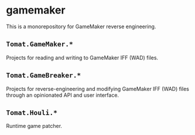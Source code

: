 # gamemaker

This is a monorepository for GameMaker reverse engineering.

## `Tomat.GameMaker.*`

Projects for reading and writing to GameMaker IFF (WAD) files.

## `Tomat.GameBreaker.*`

Projects for reverse-engineering and modifying GameMaker IFF (WAD) files through
an opinionated API and user interface.

## `Tomat.Houli.*`

Runtime game patcher.
